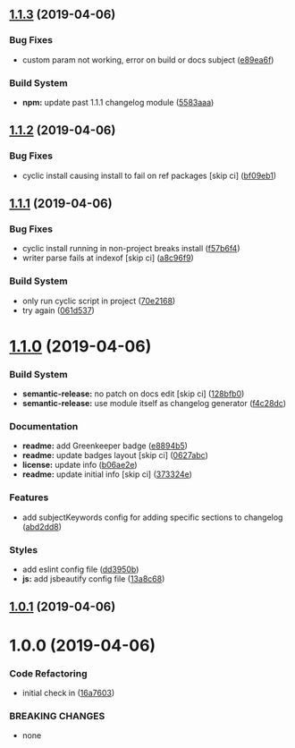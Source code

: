 ## [1.1.3](https://github.com/spmeesseman/conventional-changelog-spm/compare/v1.1.2...v1.1.3) (2019-04-06)


### Bug Fixes

* custom param not working, error on build or docs subject ([e89ea6f](https://github.com/spmeesseman/conventional-changelog-spm/commit/e89ea6f))


### Build System

* **npm:** update past 1.1.1 changelog module ([5583aaa](https://github.com/spmeesseman/conventional-changelog-spm/commit/5583aaa))

## [1.1.2](https://github.com/spmeesseman/conventional-changelog-spm/compare/v1.1.1...v1.1.2) (2019-04-06)


### Bug Fixes

* cyclic install causing install to fail on ref packages [skip ci] ([bf09eb1](https://github.com/spmeesseman/conventional-changelog-spm/commit/bf09eb1))

## [1.1.1](https://github.com/spmeesseman/conventional-changelog-spm/compare/v1.1.0...v1.1.1) (2019-04-06)


### Bug Fixes

* cyclic install running in non-project breaks install ([f57b6f4](https://github.com/spmeesseman/conventional-changelog-spm/commit/f57b6f4))
* writer parse fails at indexof [skip ci] ([a8c96f9](https://github.com/spmeesseman/conventional-changelog-spm/commit/a8c96f9))


### Build System

* only run cyclic script in project ([70e2168](https://github.com/spmeesseman/conventional-changelog-spm/commit/70e2168))
* try again ([061d537](https://github.com/spmeesseman/conventional-changelog-spm/commit/061d537))

# [1.1.0](https://github.com/spmeesseman/conventional-changelog-spm/compare/v1.0.1...v1.1.0) (2019-04-06)


### Build System

* **semantic-release:** no patch on docs edit [skip ci] ([128bfb0](https://github.com/spmeesseman/conventional-changelog-spm/commit/128bfb0))
* **semantic-release:** use module itself as changelog generator ([f4c28dc](https://github.com/spmeesseman/conventional-changelog-spm/commit/f4c28dc))


### Documentation

* **readme:** add Greenkeeper badge ([e8894b5](https://github.com/spmeesseman/conventional-changelog-spm/commit/e8894b5))
* **readme:** update badges layout [skip ci] ([0627abc](https://github.com/spmeesseman/conventional-changelog-spm/commit/0627abc))
* **license:** update info ([b06ae2e](https://github.com/spmeesseman/conventional-changelog-spm/commit/b06ae2e))
* **readme:** update initial info [skip ci] ([373324e](https://github.com/spmeesseman/conventional-changelog-spm/commit/373324e))


### Features

* add subjectKeywords config for adding specific sections to changelog ([abd2dd8](https://github.com/spmeesseman/conventional-changelog-spm/commit/abd2dd8))


### Styles

* add eslint config file ([dd3950b](https://github.com/spmeesseman/conventional-changelog-spm/commit/dd3950b))
* **js:** add jsbeautify config file ([13a8c68](https://github.com/spmeesseman/conventional-changelog-spm/commit/13a8c68))

## [1.0.1](https://github.com/spmeesseman/conventional-changelog-spm/compare/v1.0.0...v1.0.1) (2019-04-06)

# 1.0.0 (2019-04-06)


### Code Refactoring

* initial check in ([16a7603](https://github.com/spmeesseman/conventional-changelog-spm/commit/16a7603))


### BREAKING CHANGES

* none
